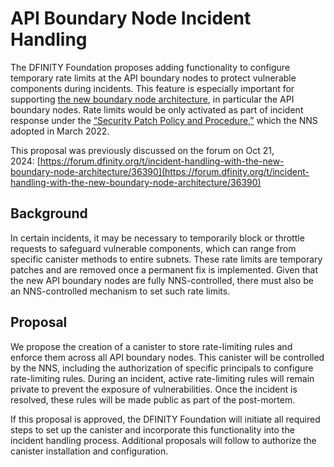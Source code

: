 # API Boundary Node Incident Handling

The DFINITY Foundation proposes adding functionality to configure temporary rate limits at the API boundary nodes to protect vulnerable components during incidents. This feature is especially important for supporting [the new boundary node architecture](https://forum.dfinity.org/t/boundary-node-roadmap/15562), in particular the API boundary nodes. Rate limits would be only activated as part of incident response under the [“Security Patch Policy and Procedure,”](https://dashboard.internetcomputer.org/proposal/48792) which the NNS adopted in March 2022.

This proposal was previously discussed on the forum on Oct 21, 2024: [https://forum.dfinity.org/t/incident-handling-with-the-new-boundary-node-architecture/36390](https://forum.dfinity.org/t/incident-handling-with-the-new-boundary-node-architecture/36390)

## Background

In certain incidents, it may be necessary to temporarily block or throttle requests to safeguard vulnerable components, which can range from specific canister methods to entire subnets. These rate limits are temporary patches and are removed once a permanent fix is implemented. Given that the new API boundary nodes are fully NNS-controlled, there must also be an NNS-controlled mechanism to set such rate limits.

## Proposal

We propose the creation of a canister to store rate-limiting rules and enforce them across all API boundary nodes. This canister will be controlled by the NNS, including the authorization of specific principals to configure rate-limiting rules. During an incident, active rate-limiting rules will remain private to prevent the exposure of vulnerabilities. Once the incident is resolved, these rules will be made public as part of the post-mortem.

If this proposal is approved, the DFINITY Foundation will initiate all required steps to set up the canister and incorporate this functionality into the incident handling process. Additional proposals will follow to authorize the canister installation and configuration.